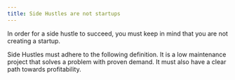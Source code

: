 ```yaml
---
title: Side Hustles are not startups
---
```

In order for a side hustle to succeed, you must keep in mind that you are not creating a startup. 

Side Hustles must adhere to the following definition. It is a low maintenance project that solves a problem with proven demand. It must also have a clear path towards profitability.
